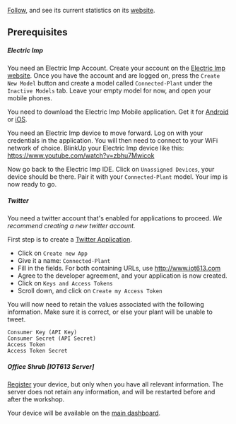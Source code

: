 [Follow](https://twitter.com/office_shrub), and see its current statistics on its [website](https://iot613-officeshrub.azurewebsites.net/). 


## Prerequisites
##### Electric Imp
You need an Electric Imp Account. Create your account on the [Electric Imp website](https://ide.electricimp.com).
Once you have the account and are logged on, press the `Create New Model` button and create a model called `Connected-Plant` under the `Inactive Models` tab. Leave your empty model for now, and open your mobile phones.

You need to download the Electric Imp Mobile application. Get it for [Android](https://play.google.com/store/apps/details?id=com.electricimp.electricimp) or [iOS](https://itunes.apple.com/us/app/electric-imp/id547133856?mt=8).

You need an Electric Imp device to move forward.
Log on with your credentials in the application. You will then need to connect to your WiFi network of choice. BlinkUp your Electric Imp device like this: https://www.youtube.com/watch?v=zbhu7Mwicok

Now go back to the Electric Imp IDE. Click on `Unassigned Devices`, your device should be there. Pair it with your `Connected-Plant` model. Your imp is now ready to go.

##### Twitter
You need a twitter account that's enabled for applications to proceed. *We recommend creating a new twitter account.*

First step is to create a [Twitter Application](https://apps.twitter.com/).
- Click on `Create new App`
- Give it a name: `Connected-Plant`
- Fill in the fields. For both containing URLs, use http://www.iot613.com
- Agree to the developer agreement, and your application is now created.
- Click on `Keys and Access Tokens`
- Scroll down, and click on `Create my Access Token`

You will now need to retain the values associated with the following information. Make sure it is correct, or else your plant will be unable to tweet.
```
Consumer Key (API Key)
Consumer Secret (API Secret)
Access Token
Access Token Secret	
```
##### Office Shrub [IOT613 Server]
[Register](https://iot613-officeshrub.azurewebsites.net/register.html) your device, but only when you have all relevant information. The server does not retain any information, and will be restarted before and after the workshop.

Your device will be available on the [main dashboard](https://iot613-officeshrub.azurewebsites.net/).
